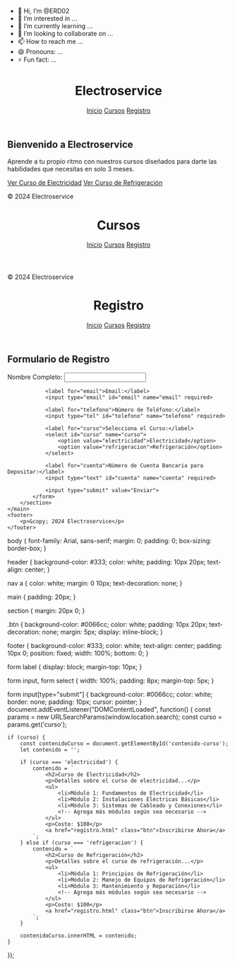 - 👋 Hi, I’m @ERD02
- 👀 I’m interested in ...
- 🌱 I’m currently learning ...
- 💞️ I’m looking to collaborate on ...
- 📫 How to reach me ...
- 😄 Pronouns: ...
- ⚡ Fun fact: ...

<!---
ERD02/ERD02 is a ✨ special ✨ repository because its `README.md` (this file) appears on your GitHub profile.
You can click the Preview link to take a look at your changes.
---><!DOCTYPE html>
<html lang="es">
<head>
    <meta charset="UTF-8">
    <meta name="viewport" content="width=device-width, initial-scale=1.0">
    <title>Electroservice - Cursos de Electricidad y Refrigeración</title>
    <link rel="stylesheet" href="estilos.css">
</head>
<body>
    <header>
        <h1>Electroservice</h1>
        <nav>
            <a href="index.html">Inicio</a>
            <a href="cursos.html">Cursos</a>
            <a href="registro.html">Registro</a>
        </nav>
    </header>
    <main>
        <section>
            <h2>Bienvenido a Electroservice</h2>
            <p>Aprende a tu propio ritmo con nuestros cursos diseñados para darte las habilidades que necesitas en solo 3 meses.</p>
            <div class="botones">
                <a href="cursos.html?curso=electricidad" class="btn">Ver Curso de Electricidad</a>
                <a href="cursos.html?curso=refrigeracion" class="btn">Ver Curso de Refrigeración</a>
            </div>
        </section>
    </main>
    <footer>
        <p>&copy; 2024 Electroservice</p>
    </footer>
</body>
</html>

<!DOCTYPE html>
<html lang="es">
<head>
    <meta charset="UTF-8">
    <meta name="viewport" content="width=device-width, initial-scale=1.0">
    <title>Cursos - Electroservice</title>
    <link rel="stylesheet" href="estilos.css">
</head>
<body>
    <header>
        <h1>Cursos</h1>
        <nav>
            <a href="index.html">Inicio</a>
            <a href="cursos.html">Cursos</a>
            <a href="registro.html">Registro</a>
        </nav>
    </header>
    <main>
        <section id="contenido-curso">
            <!-- El contenido del curso se llenará dinámicamente con JavaScript -->
        </section>
    </main>
    <footer>
        <p>&copy; 2024 Electroservice</p>
    </footer>
    <script src="scripts.js"></script>
</body>
</html>
<!DOCTYPE html>
<html lang="es">
<head>
    <meta charset="UTF-8">
    <meta name="viewport" content="width=device-width, initial-scale=1.0">
    <title>Registro - Electroservice</title>
    <link rel="stylesheet" href="estilos.css">
</head>
<body>
    <header>
        <h1>Registro</h1>
        <nav>
            <a href="index.html">Inicio</a>
            <a href="cursos.html">Cursos</a>
            <a href="registro.html">Registro</a>
        </nav>
    </header>
    <main>
        <section>
            <h2>Formulario de Registro</h2>
            <form action="https://formspree.io/f/{tu_email}" method="POST">
                <label for="nombre">Nombre Completo:</label>
                <input type="text" id="nombre" name="nombre" required>

                <label for="email">Email:</label>
                <input type="email" id="email" name="email" required>

                <label for="telefono">Número de Teléfono:</label>
                <input type="tel" id="telefono" name="telefono" required>

                <label for="curso">Selecciona el Curso:</label>
                <select id="curso" name="curso">
                    <option value="electricidad">Electricidad</option>
                    <option value="refrigeracion">Refrigeración</option>
                </select>

                <label for="cuenta">Número de Cuenta Bancaria para Depositar:</label>
                <input type="text" id="cuenta" name="cuenta" required>

                <input type="submit" value="Enviar">
            </form>
        </section>
    </main>
    <footer>
        <p>&copy; 2024 Electroservice</p>
    </footer>
</body>
</html>
body {
    font-family: Arial, sans-serif;
    margin: 0;
    padding: 0;
    box-sizing: border-box;
}

header {
    background-color: #333;
    color: white;
    padding: 10px 20px;
    text-align: center;
}

nav a {
    color: white;
    margin: 0 10px;
    text-decoration: none;
}

main {
    padding: 20px;
}

section {
    margin: 20px 0;
}

.btn {
    background-color: #0066cc;
    color: white;
    padding: 10px 20px;
    text-decoration: none;
    margin: 5px;
    display: inline-block;
}

footer {
    background-color: #333;
    color: white;
    text-align: center;
    padding: 10px 0;
    position: fixed;
    width: 100%;
    bottom: 0;
}

form label {
    display: block;
    margin-top: 10px;
}

form input, form select {
    width: 100%;
    padding: 8px;
    margin-top: 5px;
}

form input[type="submit"] {
    background-color: #0066cc;
    color: white;
    border: none;
    padding: 10px;
    cursor: pointer;
}
document.addEventListener("DOMContentLoaded", function() {
    const params = new URLSearchParams(window.location.search);
    const curso = params.get('curso');
    
    if (curso) {
        const contenidoCurso = document.getElementById('contenido-curso');
        let contenido = '';

        if (curso === 'electricidad') {
            contenido = `
                <h2>Curso de Electricidad</h2>
                <p>Detalles sobre el curso de electricidad...</p>
                <ul>
                    <li>Módulo 1: Fundamentos de Electricidad</li>
                    <li>Módulo 2: Instalaciones Eléctricas Básicas</li>
                    <li>Módulo 3: Sistemas de Cableado y Conexiones</li>
                    <!-- Agrega más módulos según sea necesario -->
                </ul>
                <p>Costo: $100</p>
                <a href="registro.html" class="btn">Inscribirse Ahora</a>
            `;
        } else if (curso === 'refrigeracion') {
            contenido = `
                <h2>Curso de Refrigeración</h2>
                <p>Detalles sobre el curso de refrigeración...</p>
                <ul>
                    <li>Módulo 1: Principios de Refrigeración</li>
                    <li>Módulo 2: Manejo de Equipos de Refrigeración</li>
                    <li>Módulo 3: Mantenimiento y Reparación</li>
                    <!-- Agrega más módulos según sea necesario -->
                </ul>
                <p>Costo: $100</p>
                <a href="registro.html" class="btn">Inscribirse Ahora</a>
            `;
        }

        contenidoCurso.innerHTML = contenido;
    }
});
